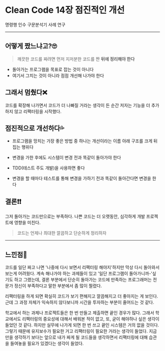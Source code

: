 # Clean Code 14장 점진적인 개선
명령행 인수 구문분석기 사례 연구

----

## 어떻게 짰느냐고?🙄
> 깨끗한 코드를 짜려면 먼저 지저분한 코드를 짠 **뒤에 정리해야 한다**

- 돌아가는 프로그램을 목표로 잡는 것이 아니다
- 여기서 그치는 것이 아니라 점점 개선해 나가야 한다

## 그래서 멈췄다❌
코드를 확장해 나가면서 코드가 더 나빠질 거라는 생각이 든 순간 저자는 기능을 더 추가하지 않고 리팩터링을 시작했다.

## 점진적으로 개선하다💦
- 프로그램을 망치는 가장 좋은 방법 중 하나는 개선이라는 이름 아래 구조를 크게 뒤집는  행위다

- 변경을 가한 후에도 시스템이 변경 전과 똑같이 돌아가야 한다
- TDD(테스트 주도 개발)을 사용하면 좋다
- 변경을 할 때마다 테스트를 통해 변경을 가하기 전과 똑같이 돌아간다면 변경을 한다


## 결론❗❗
그저 돌아가는 코드만으로는 부족하다. 나쁜 코드는 더 오랫동안, 심각하게 개발 프로젝트에 영향을 미친다.

> 코드는 언제나 최대한 깔끔하고 단순하게 정리하자

----

## 느낀점🙊
코드를 일단 짜고 나면 '나중에 다시 보면서 리팩터링 해야지'하지만 막상 다시 돌아와서 보는게 어려웠다. 계속 해나가야 하는 과제들이 있고 '일단 프로그램이 돌아가니까-'싶기도 하고 그랬는데, 결론 부분에서 단순히 돌아가는 코드에 만족하는 프로그래머는 전문가 정신이 부족하다고 말한 부분에서 좀 많이 찔렸다.

리팩터링을 하게 되면 확실히 코드가 보기 편해지고 깔끔해지고 더 좋아지는 게 보인다. 근데 그 과정 자체가 익숙하지 않다보니까 시간을 투자하는 부분이 줄어드는 것 같다.

학교에서 하는 과제나 프로젝트들은 한 번 만들고 제출하면 끝인 경우가 많다. 그래서 학교에서도 리팩터링의 중요성에 대해서 배워본 적이 없고, 또, 굳이 해야하나 싶은 생각이 들었던 것 같다. 하지만 실무에 나가게 되면 한 번 쓰고 끝인 시스템은 거의 없을 것이다. 그렇기 때문에 유지보수가 필요한 거고 리팩터링이 필요한 거라는 생각이 들었다. 지금만을 생각하기 보다는 앞으로 내가 짜게 될 코드들을 생각하면서 리팩터링에 대해 습관을 들여놓을 필요가 있겠다는 생각이 들었다.
